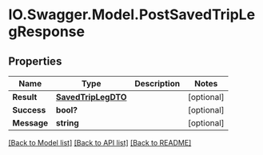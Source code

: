 # IO.Swagger.Model.PostSavedTripLegResponse
## Properties

Name | Type | Description | Notes
------------ | ------------- | ------------- | -------------
**Result** | [**SavedTripLegDTO**](SavedTripLegDTO.md) |  | [optional] 
**Success** | **bool?** |  | [optional] 
**Message** | **string** |  | [optional] 

[[Back to Model list]](../README.md#documentation-for-models) [[Back to API list]](../README.md#documentation-for-api-endpoints) [[Back to README]](../README.md)


